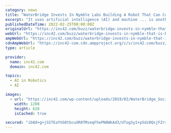 ```yaml
---
category: news
title: "WaterBridge Invests In Nymble Labs Building A Robot That Can Cook Food"
excerpt: "It uses artificial intelligence (AI) and machine ... is another consumer kitchen startup Rotimatic, which is a roti cooking bot, which looks like a box but it is a robot. Rotimatic is available ..."
publishedDateTime: 2022-02-25T00:00:00Z
originalUrl: "https://inc42.com/buzz/waterbridge-invests-in-nymble-that-is-building-robot-that-can-cook-food/"
webUrl: "https://inc42.com/buzz/waterbridge-invests-in-nymble-that-is-building-robot-that-can-cook-food/"
ampWebUrl: "https://inc42.com/buzz/waterbridge-invests-in-nymble-that-is-building-robot-that-can-cook-food/amp/"
cdnAmpWebUrl: "https://inc42-com.cdn.ampproject.org/c/s/inc42.com/buzz/waterbridge-invests-in-nymble-that-is-building-robot-that-can-cook-food/amp/"
type: article

provider:
  name: inc42.com
  domain: inc42.com

topics:
  - AI in Robotics
  - AI

images:
  - url: "https://inc42.com/wp-content/uploads/2019/02/WaterBridge_Social.jpg"
    width: 1200
    height: 628
    isCached: true

secured: "ib8d+g+jSSTEaYVG0tbcuXR0TMseqFhePN8WkAd3/UTogSy1+p5dz0QsjFZrrH6tixEpiVrolmar+GSg+WBD8dNbjls2McSqU1odHXVxNsRFOdE7SM+IB/lorXdxUWnuwFKQWeKG9IjGjrNMVnKOBtnwIgvVyh19UDXLsMWJ/4YnI0wcnxYhbPGPJ8JPbpC9e9zoC+I0tVDYBxkBOUL5/T8EcxcmlTwdiptSs6nUs67qXaB0PjseB7i2gJmFGsL9Y3i9Idyelq2m1K8XQ9cXroX6Fu8bMTHWd4raFhILTlexzDO5Tv9rmcIyH5P8WSIhMn6Wi4b1ySP42L6kvjHV24838mja1RzoGm7y9yEtsn8=;VVnPqmOoEeT+XVyTizQbOg=="
---
```


